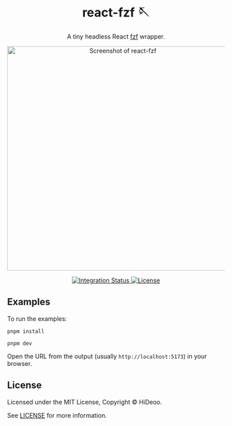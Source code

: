 <div align="center">
  <h1>react-fzf 🪡</h1>
  <p>A tiny headless React <a href="https://github.com/ajitid/fzf-for-js">fzf</a> wrapper.</p>
  <p>
    <a href="https://user-images.githubusercontent.com/494699/204834216-19549950-717f-4da4-a6dd-66589e6e8446.gif" title="Screenshot of react-fzf">
      <img alt="Screenshot of react-fzf" src="https://user-images.githubusercontent.com/494699/204834216-19549950-717f-4da4-a6dd-66589e6e8446.gif" width="520" />
    </a>
  </p>
</div>

<div align="center">
  <a href="https://github.com/HiDeoo/react-fzf/actions/workflows/integration.yml">
    <img alt="Integration Status" src="https://github.com/HiDeoo/react-fzf/actions/workflows/integration.yml/badge.svg" />
  </a>
  <a href="https://github.com/HiDeoo/react-fzf/blob/main/LICENSE">
    <img alt="License" src="https://badgen.net/github/license/HiDeoo/react-fzf" />
  </a>
  <br />
</div>

## Examples

To run the examples:

```shell
pnpm install
```

```shell
pnpm dev
```

Open the URL from the output (usually `http://localhost:5173`) in your browser.

## License

Licensed under the MIT License, Copyright © HiDeoo.

See [LICENSE](https://github.com/HiDeoo/react-fzf/blob/main/LICENSE) for more information.
